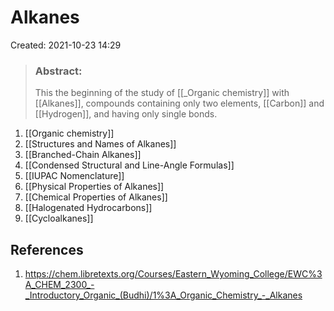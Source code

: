 # Alkanes
Created: 2021-10-23 14:29

> ### Abstract:
> This the beginning of the study of [[_Organic chemistry]] with [[Alkanes]], compounds containing only two elements, [[Carbon]] and [[Hydrogen]], and having only single bonds.

1. [[Organic chemistry]]
2. [[Structures and Names of Alkanes]]
3. [[Branched-Chain Alkanes]]
4. [[Condensed Structural and Line-Angle Formulas]]
5. [[IUPAC Nomenclature]]
6. [[Physical Properties of Alkanes]]
7. [[Chemical Properties of Alkanes]]
8. [[Halogenated Hydrocarbons]]
9. [[Cycloalkanes]]


## References
1. https://chem.libretexts.org/Courses/Eastern_Wyoming_College/EWC%3A_CHEM_2300_-_Introductory_Organic_(Budhi)/1%3A_Organic_Chemistry_-_Alkanes